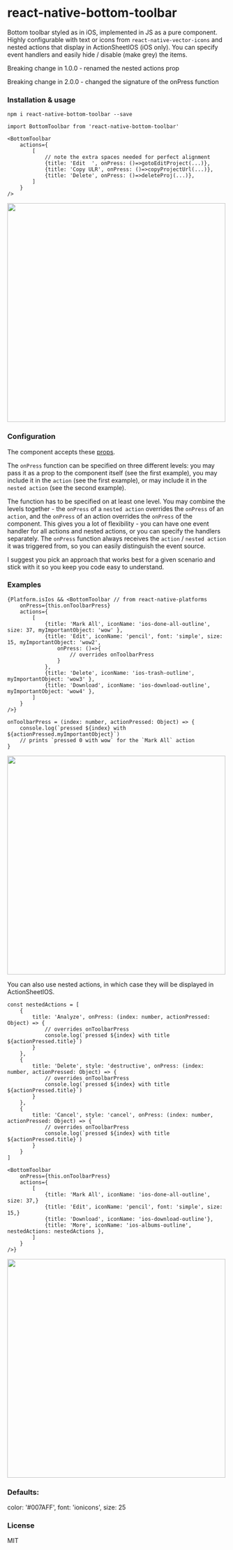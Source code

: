 # react-native-bottom-toolbar

Bottom toolbar styled as in iOS, implemented in JS as a pure component. Highly configurable with text or icons from `react-native-vector-icons` and nested actions that display in ActionSheetIOS (iOS only). You can specify event handlers and easily hide / disable (make grey) the items.

Breaking change in 1.0.0 - renamed the nested actions prop

Breaking change in 2.0.0 - changed the signature of the onPress function


### Installation & usage

`npm i react-native-bottom-toolbar --save`

```
import BottomToolbar from 'react-native-bottom-toolbar'

<BottomToolbar
    actions={
        [
            // note the extra spaces needed for perfect alignment
            {title: 'Edit  ', onPress: ()=>gotoEditProject(...)}, 
            {title: 'Copy ULR', onPress: ()=>copyProjectUrl(...)},
            {title: 'Delete', onPress: ()=>deleteProj(...)},
        ]
    }
/>
```
<img src="https://raw.githubusercontent.com/vonovak/react-native-bottom-toolbar/master/one.png" width="500" />

### Configuration

The component accepts these [props](https://github.com/vonovak/react-native-bottom-toolbar/blob/master/index.js#L110).

The `onPress` function can be specified on three different levels: you may pass it as a prop to the component itself (see the first example), you may include it in the `action` (see the first example), or may include it in the `nested action` (see the second example).

The function has to be specified on at least one level. You may combine the levels together - the `onPress` of a `nested action` overrides the `onPress` of an `action`, and the `onPress` of an action overrides the `onPress` of the component. This gives you a lot of flexibility - you can have one event handler for all actions and nested actions, or you can specify the handlers separately. The `onPress` function always receives the `action` / `nested action` it was triggered from, so you can easily distinguish the event source.

I suggest you pick an approach that works best for a given scenario and stick with it so you keep you code easy to understand.


### Examples

```
{Platform.isIos && <BottomToolbar // from react-native-platforms 
    onPress={this.onToolbarPress}
    actions={
        [
            {title: 'Mark All', iconName: 'ios-done-all-outline', size: 37, myImportantObject: 'wow' },
            {title: 'Edit', iconName: 'pencil', font: 'simple', size: 15, myImportantObject: 'wow2', 
                onPress: ()=>{ 
                    // overrides onToolbarPress 
                } 
            },
            {title: 'Delete', iconName: 'ios-trash-outline', myImportantObject: 'wow3' },
            {title: 'Download', iconName: 'ios-download-outline', myImportantObject: 'wow4' },
        ]
    }
/>}

onToolbarPress = (index: number, actionPressed: Object) => {
    console.log(`pressed ${index} with ${actionPressed.myImportantObject}`)
    // prints `pressed 0 with wow` for the `Mark All` action
}
```
<img src="https://raw.githubusercontent.com/vonovak/react-native-bottom-toolbar/master/two.png" width="500" />


You can also use nested actions, in which case they will be displayed in ActionSheetIOS.

```
const nestedActions = [
    {
        title: 'Analyze', onPress: (index: number, actionPressed: Object) => {
            // overrides onToolbarPress 
            console.log(`pressed ${index} with title ${actionPressed.title}`)
        }
    },
    {
        title: 'Delete', style: 'destructive', onPress: (index: number, actionPressed: Object) => {
            // overrides onToolbarPress 
            console.log(`pressed ${index} with title ${actionPressed.title}`)
        }
    },
    {
        title: 'Cancel', style: 'cancel', onPress: (index: number, actionPressed: Object) => {
            // overrides onToolbarPress 
            console.log(`pressed ${index} with title ${actionPressed.title}`)
        }
    }
]
        
<BottomToolbar 
    onPress={this.onToolbarPress}
    actions={
        [
            {title: 'Mark All', iconName: 'ios-done-all-outline', size: 37,}
            {title: 'Edit', iconName: 'pencil', font: 'simple', size: 15,}
            {title: 'Download', iconName: 'ios-download-outline'},
            {title: 'More', iconName: 'ios-albums-outline', nestedActions: nestedActions },
        ]
    }
/>}
```

<img src="https://raw.githubusercontent.com/vonovak/react-native-bottom-toolbar/master/three.png" width="500" />


### Defaults:

color: '#007AFF',
font: 'ionicons',
size: 25

### License
MIT
